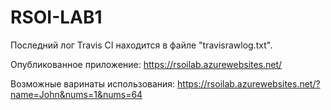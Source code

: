 # RSOI-LAB1

Последний лог Travis CI находится в файле "travisrawlog.txt".

Опубликованное приложение: https://rsoilab.azurewebsites.net/

Возможные варинаты использования: https://rsoilab.azurewebsites.net/?name=John&nums=1&nums=64
